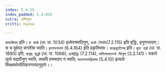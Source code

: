 ```yaml
---
index: 5.4.15
index_padded: 5.4.015
sutra: अणिनुणः
vritti: nyasa

---
```

`सांराविणम्` इति। `रु शब्दे` (धा. पा. 1034) इत्येतस्मादिनुण्, `अचो ञ्णिति`(7.2.115) इति वृद्धिः, इनुणन्तादण्। स च पूर्ववत् सगतेरेव भवति। `इनण्यनपत्ये` (6.4.164) इति प्रकृतिभावः। `साङ्कूटिनम्` इति। `कूट दाहे` (धा. पा. 1890) इति, `मृजूष् शुद्धौ` (धा. पा. 1066), `मृजेर्वृद्धिः` (7.2.114), `शमित्याष्टाभ्यो घिनुण्` (3.2.141)। घकारे लुप्ते यद्यपीनुण् भवति, तथापि तस्मादण् न भवति; `स्थानान्ताद्विभाषा` (5.4.10) इत्यतो विवक्षार्थस्येतिकरणस्यानुवृत्तेः।।